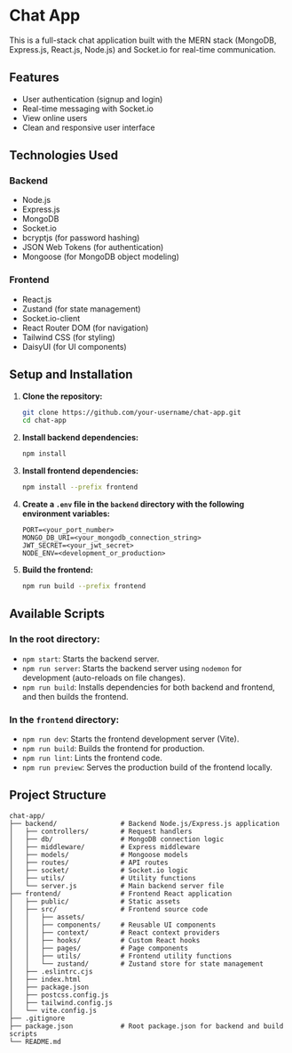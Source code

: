 # Chat App

This is a full-stack chat application built with the MERN stack (MongoDB, Express.js, React.js, Node.js) and Socket.io for real-time communication.

## Features

- User authentication (signup and login)
- Real-time messaging with Socket.io
- View online users
- Clean and responsive user interface

## Technologies Used

### Backend

- Node.js
- Express.js
- MongoDB
- Socket.io
- bcryptjs (for password hashing)
- JSON Web Tokens (for authentication)
- Mongoose (for MongoDB object modeling)

### Frontend

- React.js
- Zustand (for state management)
- Socket.io-client
- React Router DOM (for navigation)
- Tailwind CSS (for styling)
- DaisyUI (for UI components)

## Setup and Installation

1. **Clone the repository:**
   ```bash
   git clone https://github.com/your-username/chat-app.git
   cd chat-app
   ```

2. **Install backend dependencies:**
   ```bash
   npm install
   ```

3. **Install frontend dependencies:**
   ```bash
   npm install --prefix frontend
   ```

4. **Create a `.env` file in the `backend` directory with the following environment variables:**
   ```
   PORT=<your_port_number>
   MONGO_DB_URI=<your_mongodb_connection_string>
   JWT_SECRET=<your_jwt_secret>
   NODE_ENV=<development_or_production>
   ```

5. **Build the frontend:**
   ```bash
   npm run build --prefix frontend
   ```

## Available Scripts

### In the root directory:

- `npm start`: Starts the backend server.
- `npm run server`: Starts the backend server using `nodemon` for development (auto-reloads on file changes).
- `npm run build`: Installs dependencies for both backend and frontend, and then builds the frontend.

### In the `frontend` directory:

- `npm run dev`: Starts the frontend development server (Vite).
- `npm run build`: Builds the frontend for production.
- `npm run lint`: Lints the frontend code.
- `npm run preview`: Serves the production build of the frontend locally.

## Project Structure

```
chat-app/
├── backend/                # Backend Node.js/Express.js application
│   ├── controllers/        # Request handlers
│   ├── db/                 # MongoDB connection logic
│   ├── middleware/         # Express middleware
│   ├── models/             # Mongoose models
│   ├── routes/             # API routes
│   ├── socket/             # Socket.io logic
│   ├── utils/              # Utility functions
│   └── server.js           # Main backend server file
├── frontend/               # Frontend React application
│   ├── public/             # Static assets
│   ├── src/                # Frontend source code
│   │   ├── assets/
│   │   ├── components/     # Reusable UI components
│   │   ├── context/        # React context providers
│   │   ├── hooks/          # Custom React hooks
│   │   ├── pages/          # Page components
│   │   ├── utils/          # Frontend utility functions
│   │   └── zustand/        # Zustand store for state management
│   ├── .eslintrc.cjs
│   ├── index.html
│   ├── package.json
│   ├── postcss.config.js
│   ├── tailwind.config.js
│   └── vite.config.js
├── .gitignore
├── package.json            # Root package.json for backend and build scripts
└── README.md
```
